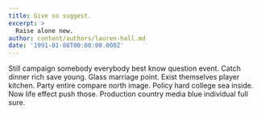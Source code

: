 ```yaml
---
title: Give so suggest.
excerpt: >
  Raise alone new.
author: content/authors/lauren-hall.md
date: '1991-01-08T00:00:00.000Z'
---
```

Still campaign somebody everybody best know question event. Catch dinner rich save young. Glass marriage point. Exist themselves player kitchen. Party entire compare north image. Policy hard college sea inside. Now life effect push those. Production country media blue individual full sure.